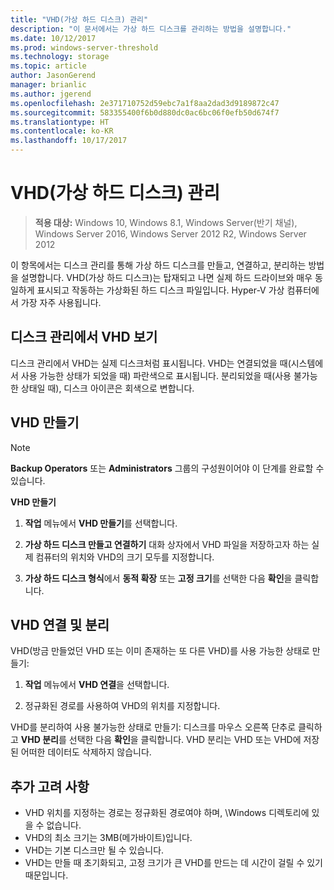 ```yaml
---
title: "VHD(가상 하드 디스크) 관리"
description: "이 문서에서는 가상 하드 디스크를 관리하는 방법을 설명합니다."
ms.date: 10/12/2017
ms.prod: windows-server-threshold
ms.technology: storage
ms.topic: article
author: JasonGerend
manager: brianlic
ms.author: jgerend
ms.openlocfilehash: 2e371710752d59ebc7a1f8aa2dad3d9189872c47
ms.sourcegitcommit: 583355400f6b0d880dc0ac6bc06f0efb50d674f7
ms.translationtype: HT
ms.contentlocale: ko-KR
ms.lasthandoff: 10/17/2017
---
```

# <a name="manage-virtual-hard-disks-vhd"></a>VHD(가상 하드 디스크) 관리

> **적용 대상:** Windows 10, Windows 8.1, Windows Server(반기 채널), Windows Server 2016, Windows Server 2012 R2, Windows Server 2012

이 항목에서는 디스크 관리를 통해 가상 하드 디스크를 만들고, 연결하고, 분리하는 방법을 설명합니다. VHD(가상 하드 디스크)는 탑재되고 나면 실제 하드 드라이브와 매우 동일하게 표시되고 작동하는 가상화된 하드 디스크 파일입니다. Hyper-V 가상 컴퓨터에서 가장 자주 사용됩니다. 

## <a name="viewing-vhds-in-disk-management"></a>디스크 관리에서 VHD 보기

디스크 관리에서 VHD는 실제 디스크처럼 표시됩니다. VHD는 연결되었을 때(시스템에서 사용 가능한 상태가 되었을 때) 파란색으로 표시됩니다. 분리되었을 때(사용 불가능한 상태일 때), 디스크 아이콘은 회색으로 변합니다.

## <a name="creating-a-vhd"></a>VHD 만들기

> [!NOTE]
> **Backup Operators** 또는 **Administrators** 그룹의 구성원이어야 이 단계를 완료할 수 있습니다.

**VHD 만들기**

1.  **작업** 메뉴에서 **VHD 만들기**를 선택합니다.

2.  **가상 하드 디스크 만들고 연결하기** 대화 상자에서 VHD 파일을 저장하고자 하는 실제 컴퓨터의 위치와 VHD의 크기 모두를 지정합니다.

3.  **가상 하드 디스크 형식**에서 **동적 확장** 또는 **고정 크기**를 선택한 다음 **확인**을 클릭합니다.

## <a name="attaching-and-detaching-a-vhd"></a>VHD 연결 및 분리

VHD(방금 만들었던 VHD 또는 이미 존재하는 또 다른 VHD)를 사용 가능한 상태로 만들기: 

1. **작업** 메뉴에서 **VHD 연결**을 선택합니다.

2. 정규화된 경로를 사용하여 VHD의 위치를 지정합니다.

VHD를 분리하여 사용 불가능한 상태로 만들기: 디스크를 마우스 오른쪽 단추로 클릭하고 **VHD 분리**를 선택한 다음 **확인**을 클릭합니다. VHD 분리는 VHD 또는 VHD에 저장된 어떠한 데이터도 삭제하지 않습니다.

## <a name="additional-considerations"></a>추가 고려 사항

-   VHD 위치를 지정하는 경로는 정규화된 경로여야 하며, \\Windows 디렉토리에 있을 수 없습니다.
-   VHD의 최소 크기는 3MB(메가바이트)입니다.
-   VHD는 기본 디스크만 될 수 있습니다.
-   VHD는 만들 때 초기화되고, 고정 크기가 큰 VHD를 만드는 데 시간이 걸릴 수 있기 때문입니다.

